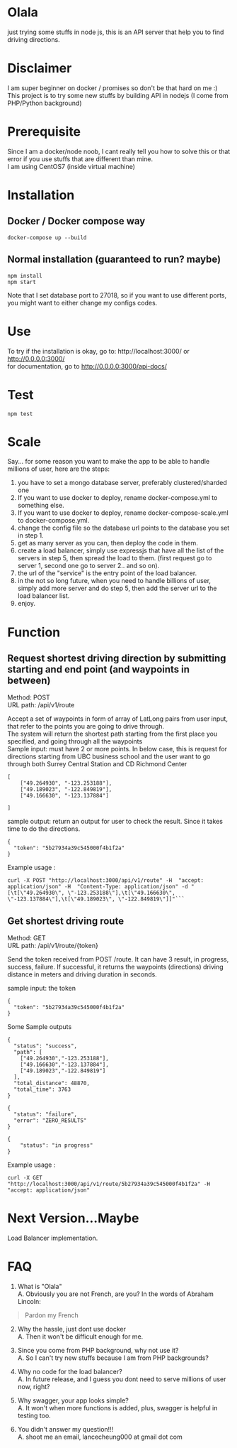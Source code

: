 # Olala
just trying some stuffs in node js, this is an API server that help you to find driving directions.


# Disclaimer
I am super beginner on docker / promises so don't be that hard on me :) 
This project is to try some new stuffs by building API in nodejs (I come from PHP/Python background) 


# Prerequisite
Since I am a docker/node noob, I cant really tell you how to solve this or that error if you use stuffs that are different than mine.  
I am using CentOS7 (inside virtual machine)


# Installation
## Docker / Docker compose way
```
docker-compose up --build  
```

## Normal installation (guaranteed to run? maybe)
```
npm install
npm start
```
Note that I set database port to 27018, so if you want to use different ports, you might want to either change my configs codes.


# Use
To try if the installation is okay, go to: http://localhost:3000/ or http://0.0.0.0:3000/  
for documentation, go to http://0.0.0.0:3000/api-docs/

# Test
```
npm test
```

# Scale
Say... for some reason you want to make the app to be able to handle millions of user, here are the steps:
1. you have to set a mongo database server, preferably clustered/sharded one
2. If you want to use docker to deploy, rename docker-compose.yml to something else.
3. If you want to use docker to deploy, rename docker-compose-scale.yml to docker-compose.yml.
4. change the config file so the database url points to the database you set in step 1.
5. get as many server as you can, then deploy the code in them.
6. create a load balancer, simply use expressjs that have all the list of the servers in step 5, then spread the load to them. (first request go to server 1, second one go to server 2.. and so on).
7. the url of the "service" is the entry point of the load balancer.
8. in the not so long future, when you need to handle billions of user, simply add more server and do step 5, then add the server url to the load balancer list.
9. enjoy.

# Function
## Request shortest driving direction by submitting starting and end point (and waypoints in between)
Method: POST  
URL path: /api/v1/route  
 
Accept a set of waypoints in form of array of LatLong pairs from user input, that refer to the points you are going to drive through.  
The system will return the shortest path starting from the first place you specified, and going through all the waypoints  
Sample input: must have 2 or more points. In below case, this is request for directions starting from UBC business school
and the user want to go through both Surrey Central Station and CD Richmond Center
```
[
	["49.264930", "-123.253188"],
	["49.189023", "-122.849819"],
	["49.166630", "-123.137884"]
	
]
```

sample output:  return an output for user to check the result. Since it takes time to do the directions.
```
{
  "token": "5b27934a39c545000f4b1f2a"
}
```

Example usage : 
```
curl -X POST "http://localhost:3000/api/v1/route" -H  "accept: application/json" -H  "Content-Type: application/json" -d "[\t[\"49.264930\", \"-123.253188\"],\t[\"49.166630\", \"-123.137884\"],\t[\"49.189023\", \"-122.849819\"]]"```
```

## Get shortest driving route  
Method: GET  
URL path: /api/v1/route/{token}  

Send the token received from POST /route. It can have 3 result, in progress, success, failure. If successful, it returns the waypoints (directions) driving distance in meters and driving duration in seconds.

sample input:  the token  
```
{
  "token": "5b27934a39c545000f4b1f2a"
}
```

Some Sample outputs
```
{
  "status": "success",
  "path": [
    ["49.264930","-123.253188"],
    ["49.166630","-123.137884"],
    ["49.189023","-122.849819"]
  ],
  "total_distance": 48870,
  "total_time": 3763
}
```

```
{
  "status": "failure",
  "error": "ZERO_RESULTS"
}
```

```
{
	"status": "in progress"
}
```

Example usage : 
```
curl -X GET "http://localhost:3000/api/v1/route/5b27934a39c545000f4b1f2a" -H  "accept: application/json"
```



# Next Version...Maybe
Load Balancer implementation. 

#  FAQ
1. What is "Olala"  
A. Obviously you are not French, are you? In the words of Abraham Lincoln:
> Pardon my French

2. Why the hassle, just dont use docker  
A. Then it won't be difficult enough for me.  

3. Since you come from PHP background, why not use it?  
A. So I can't try new stuffs because I am from PHP backgrounds?  

4. Why no code for the load balancer?  
A. In future release, and I guess you dont need to serve millions of user now, right?  

5. Why swagger, your app looks simple?  
A. It won't when more functions is added, plus, swagger is helpful in testing too.  

6. You didn't answer my question!!!    
A. shoot me an email, lancecheung000 at gmail dot com